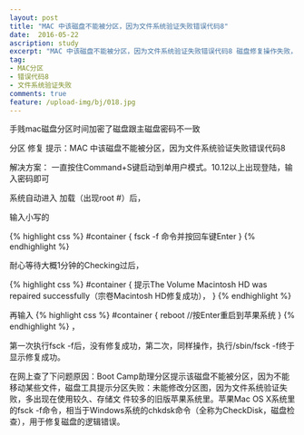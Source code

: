 ```yaml
---
layout: post
title: "MAC 中该磁盘不能被分区，因为文件系统验证失败错误代码8"
date:  2016-05-22
ascription: study
excerpt: "MAC 中该磁盘不能被分区，因为文件系统验证失败错误代码8 磁盘修复操作失败，因为文件系统验证失败错误代码8"
tag:
- MAC分区
- 错误代码8
- 文件系统验证失败
comments: true
feature: /upload-img/bj/018.jpg
---
```

手贱mac磁盘分区时间加密了磁盘跟主磁盘密码不一致

分区 修复 提示：MAC 中该磁盘不能被分区，因为文件系统验证失败错误代码8

解决方案： 一直按住Command+S键启动到单用户模式。10.12以上出现登陆，输入密码即可

系统自动进入 加载（出现root #）后，

输入小写的

{% highlight css %}
#container {
fsck -f 命令并按回车键Enter
}
{% endhighlight %}



耐心等待大概1分钟的Checking过后，

{% highlight css %}
#container {
提示The Volume Macintosh HD was repaired successfully（宗卷Macintosh HD修复成功），
}
{% endhighlight %}


再输入
{% highlight css %}
#container {
reboot //按Enter重启到苹果系统
}
{% endhighlight %}
，

第一次执行fsck -f后，没有修复成功，第二次，同样操作，执行/sbin/fsck -f终于显示修复成功。

在网上查了下问题原因：Boot Camp助理分区提示该磁盘不能被分区，因为不能移动某些文件，磁盘工具提示分区失败：未能修改分区图，因为文件系统验证失败，多出现在使用较久、存储文 件较多的旧版苹果系统里。苹果Mac OS X系统里的fsck -f命令，相当于Windows系统的chkdsk命令（全称为CheckDisk，磁盘检查），用于修复磁盘的逻辑错误。

